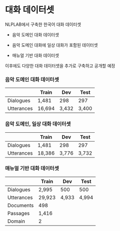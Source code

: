 # 대화 데이터셋

NLPLAB에서 구축한 한국어 대화 데이터셋

- 음악 도메인 대화 데이터셋
  
- 음악 도메인 대화에 일상 대화가 포함된 데이터셋
  
- 매뉴얼 기반 대화 데이터셋
  

이후에도 다양한 대화 데이터셋을 추가로 구축하고 공개할 예정

### 음악 도메인 대화 데이터셋
<table class="tg">
<thead>
  <tr>
    <th class="tg-c3ow"></th>
    <th class="tg-c3ow">Train</th>
    <th class="tg-c3ow">Dev</th>
    <th class="tg-c3ow">Test</th>
  </tr>
</thead>
<tbody>
  <tr>
    <td class="tg-c3ow">Dialogues</td>
    <td class="tg-c3ow">1,481</td>
    <td class="tg-c3ow">298</td>
    <td class="tg-c3ow">297</td>
  </tr>
  <tr>
    <td class="tg-c3ow">Utterances</td>
    <td class="tg-c3ow">16,694</td>
    <td class="tg-c3ow">3,432</td>
    <td class="tg-c3ow">3,400</td>
  </tr>
</tbody>
</table>

### 음악 도메인, 일상 대화 데이터셋
<table class="tg">
<thead>
  <tr>
    <th class="tg-c3ow"></th>
    <th class="tg-c3ow">Train</th>
    <th class="tg-c3ow">Dev</th>
    <th class="tg-c3ow">Test</th>
  </tr>
</thead>
<tbody>
  <tr>
    <td class="tg-c3ow">Dialogues</td>
    <td class="tg-c3ow">1,481</td>
    <td class="tg-c3ow">298</td>
    <td class="tg-c3ow">297</td>
  </tr>
  <tr>
    <td class="tg-c3ow">Utterances</td>
    <td class="tg-c3ow">18,386</td>
    <td class="tg-c3ow">3,776</td>
    <td class="tg-c3ow">3,732</td>
  </tr>
</tbody>
</table>

### 매뉴얼 기반 대화 데이터셋
<table class="tg">
<thead>
  <tr>
    <th class="tg-c3ow"></th>
    <th class="tg-c3ow">Train</th>
    <th class="tg-c3ow">Dev</th>
    <th class="tg-c3ow">Test</th>
  </tr>
</thead>
<tbody>
  <tr>
    <td class="tg-c3ow">Dialogues</td>
    <td class="tg-c3ow">2,995</td>
    <td class="tg-c3ow">500</td>
    <td class="tg-c3ow">500</td>
  </tr>
  <tr>
    <td class="tg-c3ow">Utterances</td>
    <td class="tg-c3ow">29,923</td>
    <td class="tg-c3ow">4,933</td>
    <td class="tg-c3ow">4,994</td>
  </tr>
  <tr>
    <td class="tg-c3ow">Documents</td>
    <td class="tg-c3ow" colspan="3">498</td>
  </tr>
  <tr>
    <td class="tg-c3ow">Passages</td>
    <td class="tg-c3ow" colspan="3">1,416</td>
  </tr>
  <tr>
    <td class="tg-c3ow">Domain</td>
    <td class="tg-c3ow" colspan="3">2</td>
  </tr>
</tbody>
</table>
